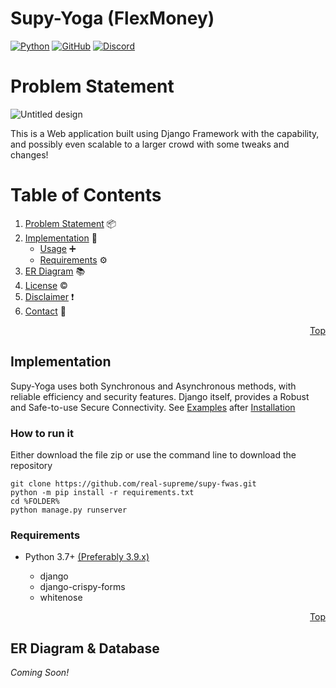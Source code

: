 # Supy-Yoga (FlexMoney)

[![Python](https://img.shields.io/badge/python-3670A0?style=for-the-badge&logo=python&logoColor=ffdd54)](https://www.python.org/) [![GitHub](https://img.shields.io/badge/github-%23121011.svg?style=for-the-badge&logo=github&logoColor=white)](https://github.com/real-supreme/supy-fwas) [![Discord](https://img.shields.io/badge/Discord-%235865F2.svg?style=for-the-badge&logo=discord&logoColor=white)](https://discord.com/users/309963727913091073)

# Problem Statement

![Untitled design](https://user-images.githubusercontent.com/70822569/207696607-7b9da683-04c0-4a73-b1e1-7090133c5886.png)

This is a Web application built using Django Framework with the capability, and possibly even scalable to a larger crowd with some tweaks and changes!

# Table of Contents

1. [Problem Statement](#problem-statement) 📦
2. [Implementation](#implementation) 🧾
	* [Usage](#how-to-run-it) ➕
	* [Requirements](#requirements) ⚙
3. [ER Diagram](#) 📚
4. [License](#license) &copy;
5. [Disclaimer](#disclaimer) ❗
6. [Contact](#contact) 📩

<p style="text-align: right;">
	<a href="#supy-yoga--flexmoney">Top</a>
</p>

## Implementation

Supy-Yoga uses both Synchronous and Asynchronous methods, with reliable efficiency and security features. Django itself, provides a Robust and Safe-to-use Secure Connectivity. See [Examples](#examples) after [Installation](#installation)

### How to run it

Either download the file zip or use the command line to download the repository
```
git clone https://github.com/real-supreme/supy-fwas.git
python -m pip install -r requirements.txt
cd %FOLDER%
python manage.py runserver
``` 

### Requirements

- Python 3.7+ [(Preferably 3.9.x)](https://www.python.org/downloads/release/python-390/)
	- django
	- django-crispy-forms
  - whitenose
  
  <p style="text-align: right;">
	<a href="#table-of-contents">Top</a>
</p>

## ER Diagram & Database

_Coming Soon!_
